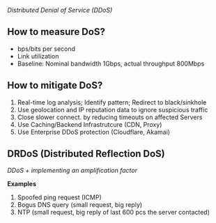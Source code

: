 *Distributed Denial of Service (DDoS)*

## How to measure DoS?
- bps/bits per second
- Link utilization
- Baseline: Nominal bandwidth 1Gbps, actual throughput 800Mbps

## How to mitigate DoS?
1. Real-time log analysis; Identify pattern; Redirect to black/sinkhole
2. Use geolocation and IP reputation data to ignore suspicious traffic
3. Close slower connect. by reducing timeouts on affected Servers
4. Use Caching/Backend Infrastrutcure (CDN, Proxy)
5. Use Enterprise DDoS protection (Cloudflare, Akamai)


## DRDoS (Distributed Reflection DoS)

*DDoS + implementing an amplification factor*

**Examples**
1. Spoofed ping request (ICMP)
2. Bogus DNS query (small request, big reply)
3. NTP (small request, big reply of last 600 pcs the server contacted)
